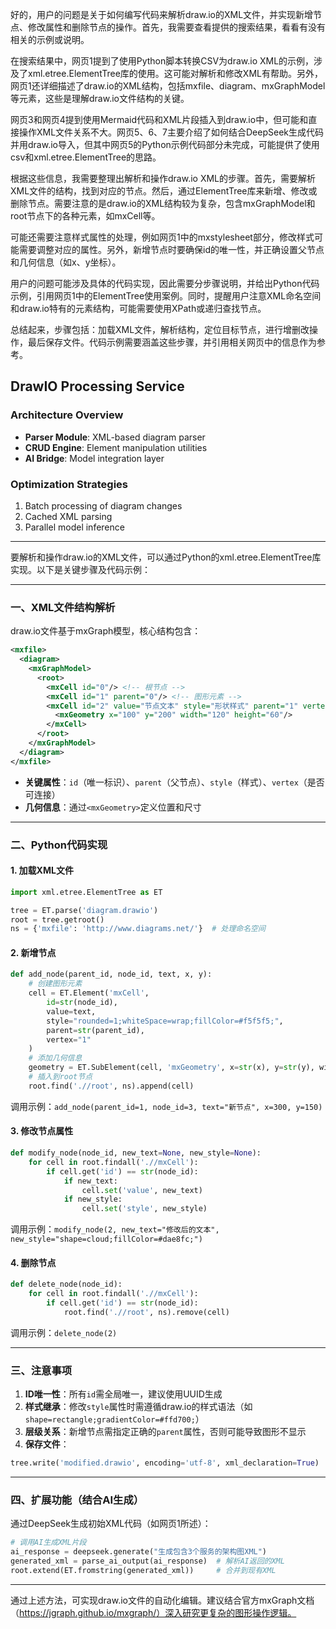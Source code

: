 好的，用户的问题是关于如何编写代码来解析draw.io的XML文件，并实现新增节点、修改属性和删除节点的操作。首先，我需要查看提供的搜索结果，看看有没有相关的示例或说明。

在搜索结果中，网页1提到了使用Python脚本转换CSV为draw.io XML的示例，涉及了xml.etree.ElementTree库的使用。这可能对解析和修改XML有帮助。另外，网页1还详细描述了draw.io的XML结构，包括mxfile、diagram、mxGraphModel等元素，这些是理解draw.io文件结构的关键。

网页3和网页4提到使用Mermaid代码和XML片段插入到draw.io中，但可能和直接操作XML文件关系不大。网页5、6、7主要介绍了如何结合DeepSeek生成代码并用draw.io导入，但其中网页5的Python示例代码部分未完成，可能提供了使用csv和xml.etree.ElementTree的思路。

根据这些信息，我需要整理出解析和操作draw.io XML的步骤。首先，需要解析XML文件的结构，找到对应的节点。然后，通过ElementTree库来新增、修改或删除节点。需要注意的是draw.io的XML结构较为复杂，包含mxGraphModel和root节点下的各种元素，如mxCell等。

可能还需要注意样式属性的处理，例如网页1中的mxstylesheet部分，修改样式可能需要调整对应的属性。另外，新增节点时要确保id的唯一性，并正确设置父节点和几何信息（如x、y坐标）。

用户的问题可能涉及具体的代码实现，因此需要分步骤说明，并给出Python代码示例，引用网页1中的ElementTree使用案例。同时，提醒用户注意XML命名空间和draw.io特有的元素结构，可能需要使用XPath或递归查找节点。

总结起来，步骤包括：加载XML文件，解析结构，定位目标节点，进行增删改操作，最后保存文件。代码示例需要涵盖这些步骤，并引用相关网页中的信息作为参考。

## DrawIO Processing Service

### Architecture Overview
- **Parser Module**: XML-based diagram parser
- **CRUD Engine**: Element manipulation utilities
- **AI Bridge**: Model integration layer

### Optimization Strategies
1. Batch processing of diagram changes
2. Cached XML parsing
3. Parallel model inference

---

要解析和操作draw.io的XML文件，可以通过Python的xml.etree.ElementTree库实现。以下是关键步骤及代码示例：

---

### 一、XML文件结构解析
draw.io文件基于mxGraph模型，核心结构包含：
```xml
<mxfile>
  <diagram>
    <mxGraphModel>
      <root>
        <mxCell id="0"/> <!-- 根节点 -->
        <mxCell id="1" parent="0"/> <!-- 图形元素 -->
        <mxCell id="2" value="节点文本" style="形状样式" parent="1" vertex="1">
          <mxGeometry x="100" y="200" width="120" height="60"/>
        </mxCell>
      </root>
    </mxGraphModel>
  </diagram>
</mxfile>
```
- **关键属性**：`id`（唯一标识）、`parent`（父节点）、`style`（样式）、`vertex`（是否可连接）
- **几何信息**：通过`<mxGeometry>`定义位置和尺寸

---

### 二、Python代码实现
#### 1. 加载XML文件
```python
import xml.etree.ElementTree as ET

tree = ET.parse('diagram.drawio')
root = tree.getroot()
ns = {'mxfile': 'http://www.diagrams.net/'}  # 处理命名空间
```

#### 2. 新增节点
```python
def add_node(parent_id, node_id, text, x, y):
    # 创建图形元素
    cell = ET.Element('mxCell', 
        id=str(node_id), 
        value=text,
        style="rounded=1;whiteSpace=wrap;fillColor=#f5f5f5;",
        parent=str(parent_id),
        vertex="1"
    )
    # 添加几何信息
    geometry = ET.SubElement(cell, 'mxGeometry', x=str(x), y=str(y), width="120", height="60")
    # 插入到root节点
    root.find('.//root', ns).append(cell)
```
调用示例：`add_node(parent_id=1, node_id=3, text="新节点", x=300, y=150)`

#### 3. 修改节点属性
```python
def modify_node(node_id, new_text=None, new_style=None):
    for cell in root.findall('.//mxCell'):
        if cell.get('id') == str(node_id):
            if new_text:
                cell.set('value', new_text)
            if new_style:
                cell.set('style', new_style)
```
调用示例：`modify_node(2, new_text="修改后的文本", new_style="shape=cloud;fillColor=#dae8fc;")`

#### 4. 删除节点
```python
def delete_node(node_id):
    for cell in root.findall('.//mxCell'):
        if cell.get('id') == str(node_id):
            root.find('.//root', ns).remove(cell)
```
调用示例：`delete_node(2)`

---

### 三、注意事项
1. **ID唯一性**：所有`id`需全局唯一，建议使用UUID生成
2. **样式继承**：修改`style`属性时需遵循draw.io的样式语法（如`shape=rectangle;gradientColor=#ffd700;`）
3. **层级关系**：新增节点需指定正确的`parent`属性，否则可能导致图形不显示
4. **保存文件**：
```python
tree.write('modified.drawio', encoding='utf-8', xml_declaration=True)
```

---

### 四、扩展功能（结合AI生成）
通过DeepSeek生成初始XML代码（如网页1所述）：
```python
# 调用AI生成XML片段
ai_response = deepseek.generate("生成包含3个服务的架构图XML")
generated_xml = parse_ai_output(ai_response)  # 解析AI返回的XML
root.extend(ET.fromstring(generated_xml))     # 合并到现有XML
```

---

通过上述方法，可实现draw.io文件的自动化编辑。建议结合官方mxGraph文档（https://jgraph.github.io/mxgraph/）深入研究更复杂的图形操作逻辑。